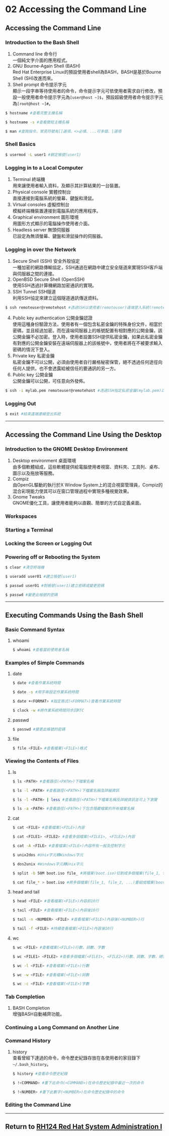 # 02 Accessing the Command Line
## Accessing the Command Line
### Introduction to the Bash Shell
1. Command line 命令行  
    一個純文字介面的應用程式。
2. GNU Bourne-Again Shell (BASH)  
    Red Hat Enterprise Linux的預設使用者shell為BASH，BASH是基於Bourne Shell (SH)改進而來。
3. Shell prompt 命令提示字元  
    顯示一段字串等待使用者的命令，命令提示字元可依使用者需求自行修改，預設一般使用者命令提示字元為`[user@host ~]$`，預設超級使用者命令提示字元為`[root@host ~]#`。
```bash
$ hostname #查看完整主機名稱
```
```bash
$ hostname -s #查看簡短主機名稱
```
```bash
$ man #查詢指令，常見符號有[]選項、<>必填、...可多個、|選項
```
### Shell Basics
```bash
$ usermod -L user1 #鎖定帳號(user1)
```
### Logging in to a Local Computer
1. Terminal 終端機  
    用來讓使用者輸入資料，及顯示其計算結果的一台裝置。
2. Physical console 實體控制台  
    直接連接到電腦系統的螢幕、鍵盤和滑鼠。
3. Virtual consoles 虛擬控制台  
    模擬終端機裝置連接到電腦系統的應用程序。
4. Graphical environment 圖形環境  
    用圖形方式顯示的電腦操作使用者介面。
5. Headless server 無頭伺服器  
    已設定為無須螢幕、鍵盤和滑鼠操作的伺服器。
### Logging in over the Network
1. Secure Shell (SSH) 安全外殼協定  
    一種加密的網路傳輸協定，SSH通過在網路中建立安全隧道來實現SSH客戶端與伺服器之間的連接。
2. OpenBSD Secure Shell (OpenSSH)  
    使用SSH透過計算機網路加密通訊的實現。
3. SSH Tunnel SSH隧道  
    利用SSH協定來建立這個隧道通訊傳送資料。
```bash
$ ssh remoteuser@remotehost #透過SSH以使用者(remoteuser)遠端登入系統(remotehost)
```
4. Public key authentication 公開金鑰認證  
    使用這種身份驗證方法，使用者有一個包含私密金鑰的特殊身份文件，相當於密碼，並且經過加密。而在遠端伺服器上的帳號配置有相對應的公開金鑰，該公開金鑰不必加密。登入時，使用者設置SSH提供私密金鑰，如果此私密金鑰有對應的公開金鑰安裝在遠端伺服器上的該帳號中，使用者將在不被要求輸入密碼的情況下登入。
5. Private key 私密金鑰  
    私密金鑰不可以公開，必須由使用者自行嚴格秘密保管，絕不透過任何途徑向任何人提供，也不會透露給被信任的要通訊的另一方。
6. Public key 公開金鑰  
    公開金鑰可以公開，可任意向外發佈。
```bash
$ ssh -i mylab.pem remoteuser@remotehost #透過SSH指定私密金鑰(mylab.pem)以使用者(remoteuser)遠端登入系統(remotehost)
```
### Logging Out
```bash
$ exit #結束遠端連線登出系統
```
---
## Accessing the Command Line Using the Desktop
### Introduction to the GNOME Desktop Environment
1. Desktop environment 桌面環境  
    由多個軟體組成，這些軟體提供給電腦使用者視窗、資料夾、工具列、桌布、圖示以及拖放等服務。
2. Compiz  
    由OpenGL驅動的執行於X Window System上的混合視窗管理員，Compiz的混合彩現能力使其可以在窗口管理過程中實現多種視覺效果。
3. Gnome Tweaks  
    GNOME優化工具，讓使用者能夠以直觀、簡單的方式自定義桌面。
### Workspaces
### Starting a Terminal
### Locking the Screen or Logging Out
### Powering off or Rebooting the System
```bash
$ clear #清空終端機
```
```bash
$ useradd user01 #建立帳號(user1)
```
```bash
$ passwd user01 #對帳號(user1)建立密碼或變更密碼
```
```bash
$ passwd #變更此帳號的密碼
```
---
## Executing Commands Using the Bash Shell
### Basic Command Syntax
1. whoami
    ```bash
    $ whoami #查看當前使用者名稱
    ```
### Examples of Simple Commands
1. date
    ```bash
    $ date #查看作業系統時間
    ```
    ```bash
    $ date -s #用字串設定作業系統時間
    ```
    ```bash
    $ date +<FORMAT> #指定格式(<FORMAT>)查看作業系統時間
    ```
    ```bash
    $ clock -w #將作業系統時間同步回RTC
    ```
2. passwd
    ```bash
    $ passwd #變更此帳號的密碼
    ```
3. file
    ```bash
    $ file <FILE> #查看檔案(<FILE>)格式
    ```
### Viewing the Contents of Files
1. ls
    ```bash
    $ ls <PATH> #查看路徑(<PATH>)下檔案名稱
    ```
    ```bash
    $ ls -l <PATH> #查看路徑(<PATH>)下檔案名稱及詳細資訊
    ```
    ```bash
    $ ls -l <PATH> | less #查看路徑(<PATH>)下檔案名稱及詳細資訊並可上下瀏覽
    ```
    ```bash
    $ ls -a <PATH> #查看路徑(<PATH>)下包含隱藏檔案的所有檔案名稱
    ```
2. cat
    ```bash
    $ cat <FILE> #查看檔案(<FILE>)內容
    ```
    ```bash
    $ cat <FILE1> <FILE2> #查看多個檔案(<FILE1>, <FILE2>)內容
    ```
    ```bash
    $ cat -A <FILE> #查看檔案(<FILE>)內容所有一般及控制字元
    ```
    ```bash
    $ unix2dos #Unix字元轉Windows字元
    ```
    ```bash
    $ dos2unix #Windows字元轉Unix字元
    ```
    ```bash
    $ split -b 50M boot.iso file_ #將檔案(boot.iso)切割成多個檔案(file_1, file_2, ...)
    ```
    ```bash
    $ cat file_* > boot.iso #將多個檔案(file_1, file_2, ...)重組成檔案(boot.iso)
    ```
3. head and tail
    ```bash
    $ head <FILE> #查看檔案(<FILE>)內容前10行
    ```
    ```bash
    $ tail <FILE> #查看檔案(<FILE>)內容後10行
    ```
    ```bash
    $ tail -n <NUMBER> <FILE> #查看檔案(<FILE>)內容後(<NUMBER>)行
    ```
    ```bash
    $ tail -f <FILE> #持續查看檔案(<FILE>)內容後10行
    ```
4. wc
    ```bash
    $ wc <FILE> #查看檔案(<FILE>)行數、詞數、字數
    ```
    ```bash
    $ wc <FILE1> <FILE2> #查看多個檔案(<FILE1>, <FILE2>)行數、詞數、字數、總計
    ```
    ```bash
    $ wc -l <FILE> #查看檔案(<FILE>)行數
    ```
    ```bash
    $ wc -w <FILE> #查看檔案(<FILE>)詞數
    ```
    ```bash
    $ wc -c <FILE> #查看檔案(<FILE>)字數
    ```
### Tab Completion
1. BASH Completion  
    增強BASH自動補齊功能。
### Continuing a Long Command on Another Line
### Command History
1. history  
    查看曾經下達過的命令，命令歷史紀錄存放在各使用者的家目錄下`~/.bash_history`。
    ```bash
    $ history #查看命令歷史紀錄
    ```
    ```bash
    $ !<COMMAND> #重下此命令(<COMMAND>)在命令歷史紀錄中最近一次的命令
    ```
    ```bash
    $ !<NUMBER> #重下此數字(<NUMBER>)在命令歷史紀錄中的命令
    ```
### Editing the Command Line
---
## Return to [RH124 Red Hat System Administration I](/rh124_red_hat_system_administration_i/README.md)
